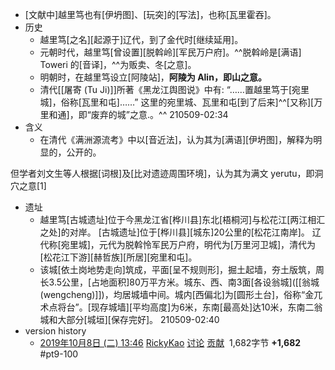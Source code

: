 - [文献中]越里笃也有[伊坍图]、[玩突]的[写法]，也称[瓦里霍吞]。
- 历史
    - 越里笃[之名][起源于]辽代，到了金代时[继续延用]。
    - 元朝时代，越里笃[曾设置][脱斡岭][军民万户府]。^^脱斡岭是[满语] Toweri 的[音译]，^^为贩卖、冬[之意]。
    - 明朝时，在越里笃设立[阿陵站]，**阿陵为 Alin，即山之意。**
    - 清代[[屠寄 (Tu Ji)]]所著《黑龙江舆图说》中有: “……置越里笃于[宛里城]，俗称[瓦里和屯]……” 这里的宛里城、瓦里和屯[到了后来]^^[又称][万里和通]，即“废弃的城”之意.。^^
210509-02:34
- 含义
    - 在清代《满洲源流考》中以[音近法]，认为其为[满语][伊坍图]，解释为明显的，公开的。

但学者刘文生等人根据[词根]及[比对遗迹周围环境]，认为其为满文 yerutu，即洞穴之意[1]
- 遗址
    - 越里笃[古城遗址]位于今黑龙江省[桦川县]东北[梧桐河]与松花江[两江相汇之处]的对岸。
[古城遗址]位于[桦川县][城东]20公里的[松花江南岸]。
辽代称[宛里城]，元代为脱斡怜军民万户府，明代为[万里河卫城]，清代为[松花江下游][赫哲族][所居][宛里和屯]。
    - 该城[依土岗地势走向]筑成，平面[呈不规则形]，掘土起墙，夯土版筑，周长3.5公里，[占地面积]80万平方米。城东、西、南3面[各设翁城]([[翁城 (wengcheng)]])，均居城墙中间。城内[西偏北]为[圆形土台]，俗称“金兀术点将台”。[现存城墙][平均高度]为6米，东南[最高处]达10米，东南二翁城和大部分[城垣][保存完好]。
210509-02:40
- version history
    - [2019年10月8日 (二) 13:46](https://zh.wikipedia.org/w/index.php?title=%E8%B6%8A%E9%87%8C%E7%AC%83&oldid=56401246)‎ [RickyKao](https://zh.wikipedia.org/wiki/User:RickyKao) [讨论](https://zh.wikipedia.org/wiki/User_talk:RickyKao) [贡献](https://zh.wikipedia.org/wiki/Special:%E7%94%A8%E6%88%B7%E8%B4%A1%E7%8C%AE/RickyKao)‎  1,682字节 **+1,682**‎ #pt9-100
